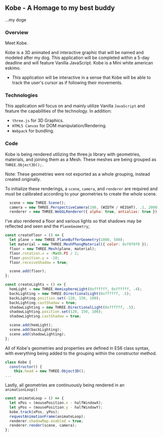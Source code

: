 ## Kobe - A Homage to my best buddy
...my doge

### Overview

Meet Kobe.

Kobe is a 3D animated and interactive graphic that will be named and modeled after my dog. This application will be completed within a 5-day deadline and will feature Vanilla JavaScript. Kobe is a Mini white american eskimo.

  * This application will be interactive in a sense that Kobe will be able to track the user's cursor as if following their movements.


### Technologies

This application will focus on and mainly utilize Vanilla `JavaScript` and feature the capabilities of the technology. In addition:

  * `three.js` for 3D Graphics.
  * `HTML5 Canvas` for DOM manipulation/Rendering.
  * `Webpack` for bundling.


### Code

Kobe is being rendered utilizing the three.js library with geometries, materials, and joining them as a Mesh. These meshes are being grouped as `THREE.Object3D();`.

Note: These geometries were not exported as a whole grouping, instead created originally.

To initialize these renderings, a `scene`, `camera`, and `renderer` are required and must be calibrated according to your geometries to create the whole scene.

```javascript
  scene = new THREE.Scene();
  camera = new THREE.PerspectiveCamera(100, (WIDTH / HEIGHT), .1, 2000);
  renderer = new THREE.WebGLRenderer({ alpha: true, antialias: true });
```

I've also rendered a floor and various lights so that shadows may be reflected and seen and the `PlaneGeometry`;

```javascript
const createFloor = () => {
  let plane = new THREE.PlaneBufferGeometry(1000, 500);
  let material = new THREE.MeshPhongMaterial({ color: 0xf0f0f0 });
  floor = new THREE.Mesh(plane, material);
  floor.rotation.x = -Math.PI / 2;
  floor.position.y = -10;
  floor.receiveShadow = true;

  scene.add(floor);
};

const createLights = () => {
  hemLight = new THREE.HemisphereLight(0xffffff, 0xffffff, .4);
  backLighting = new THREE.DirectionalLight(0xffffff, .5);
  backLighting.position.set(-120, 150, 100);
  backLighting.castShadow = true;
  shadowLighting = new THREE.DirectionalLight(0xffffff, .5);
  shadowLighting.position.set(120, 150, 100);
  shadowLighting.castShadow = true;

  scene.add(hemLight);
  scene.add(backLighting);
  scene.add(shadowLighting);
};
```

All of Kobe's geometries and properties are defined in ES6 class syntax, with everything being added to the grouping within the constructor method.

```javascript
class Kobe {
  constructor() {
    this.head = new THREE.Object3D();
...
```

Lastly, all geometries are continuously being rendered in an `animationLoop()`

```javascript
const animateLoop = () => {
  let xPos = (mousePosition.x - halfWindowX);
  let yPos = (mousePosition.y - halfWindowY);
  kobe.track(xPos, yPos);
  requestAnimationFrame(animateLoop);
  renderer.shadowMap.enabled = true;
  renderer.render(scene, camera);
};
```
